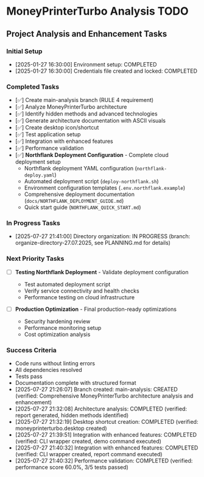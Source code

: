 # MoneyPrinterTurbo Analysis TODO

## Project Analysis and Enhancement Tasks

### Initial Setup
- [2025-01-27 16:30:00] Environment setup: COMPLETED
- [2025-01-27 16:30:00] Credentials file created and locked: COMPLETED

### Completed Tasks
- [✅] Create main-analysis branch (RULE 4 requirement) 
- [✅] Analyze MoneyPrinterTurbo architecture
- [✅] Identify hidden methods and advanced technologies  
- [✅] Generate architecture documentation with ASCII visuals
- [✅] Create desktop icon/shortcut
- [✅] Test application setup
- [✅] Integration with enhanced features
- [✅] Performance validation
- [✅] **Northflank Deployment Configuration** - Complete cloud deployment setup
  - Northflank deployment YAML configuration (`northflank-deploy.yaml`)
  - Automated deployment script (`deploy-northflank.sh`)
  - Environment configuration templates (`.env.northflank.example`)
  - Comprehensive deployment documentation (`docs/NORTHFLANK_DEPLOYMENT_GUIDE.md`)
  - Quick start guide (`NORTHFLANK_QUICK_START.md`)

### In Progress Tasks
- [2025-07-27 21:41:00] Directory organization: IN PROGRESS (branch: organize-directory-27.07.2025, see PLANNING.md for details)

### Next Priority Tasks
- [ ] **Testing Northflank Deployment** - Validate deployment configuration
  - Test automated deployment script
  - Verify service connectivity and health checks
  - Performance testing on cloud infrastructure
  
- [ ] **Production Optimization** - Final production-ready optimizations
  - Security hardening review
  - Performance monitoring setup
  - Cost optimization analysis

### Success Criteria
- Code runs without linting errors
- All dependencies resolved
- Tests pass
- Documentation complete with structured format
- [2025-07-27 21:26:07] Branch created: main-analysis: CREATED (verified: Comprehensive MoneyPrinterTurbo architecture analysis and enhancement)
- [2025-07-27 21:32:08] Architecture analysis: COMPLETED (verified: report generated, hidden methods identified)
- [2025-07-27 21:32:19] Desktop shortcut creation: COMPLETED (verified: moneyprinterturbo.desktop created)
- [2025-07-27 21:39:51] Integration with enhanced features: COMPLETED (verified: CLI wrapper created, demo command executed)
- [2025-07-27 21:40:32] Integration with enhanced features: COMPLETED (verified: CLI wrapper created, report command executed)
- [2025-07-27 21:40:32] Performance validation: COMPLETED (verified: performance score 60.0%, 3/5 tests passed)
